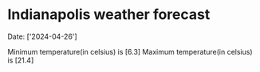 # Indianapolis weather forecast 
Date: ['2024-04-26'] 

Minimum temperature(in celsius) is [6.3] 
Maximum temperature(in celsius) is [21.4]
